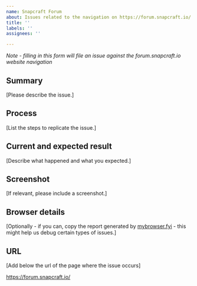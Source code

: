 ```yaml
---
name: Snapcraft Forum
about: Issues related to the navigation on https://forum.snapcraft.io/
title: ''
labels: ''
assignees: ''

---
```


*Note - filling in this form will file an issue against the forum.snapcraft.io website navigation*

## Summary

[Please describe the issue.]

## Process

[List the steps to replicate the issue.]

## Current and expected result

[Describe what happened and what you expected.]

## Screenshot

[If relevant, please include a screenshot.]

## Browser details

[Optionally - if you can, copy the report generated by [mybrowser.fyi](https://mybrowser.fyi/) - this might help us debug certain types of issues.]

## URL

[Add below the url of the page where the issue occurs]

https://forum.snapcraft.io/
